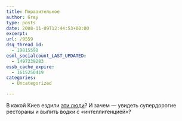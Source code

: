 ```yaml
---
title: Поразительное
author: Gray
type: posts
date: 2008-11-09T12:44:53+00:00
excerpt:
url: /9559
dsq_thread_id:
  - 19815598
esml_socialcount_LAST_UPDATED:
  - 1497239283
essb_cache_expire:
  - 1615250419
categories:
  - Uncategorized

---
```








В какой Киев ездили [эти люди][1]? И зачем &#8212; увидеть супердорогие рестораны и выпить водки с &#171;интеллигенцией&#187;?

 [1]: http://newtimes.ru/magazine/2008/issue090/doc-59682.html